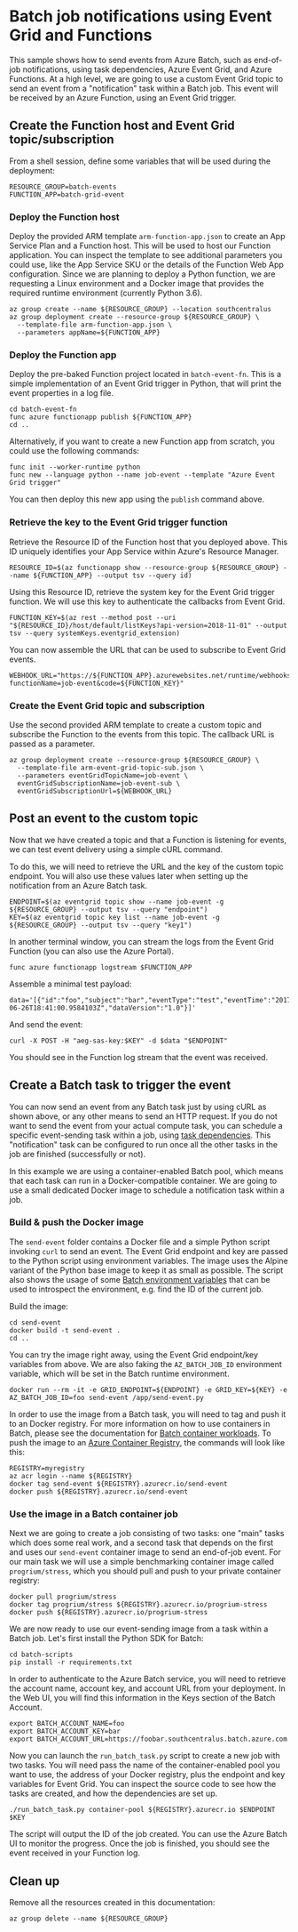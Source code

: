 # Batch job notifications using Event Grid and Functions

This sample shows how to send events from Azure Batch, such as end-of-job notifications, using task dependencies, Azure Event Grid, and Azure Functions. At a high level, we are going to use a custom Event Grid topic to send an event from a "notification" task within a Batch job. This event will be received by an Azure Function, using an Event Grid trigger.

## Create the Function host and Event Grid topic/subscription

From a shell session, define some variables that will be used during the deployment:

```
RESOURCE_GROUP=batch-events
FUNCTION_APP=batch-grid-event
```

### Deploy the Function host

Deploy the provided ARM template `arm-function-app.json` to create an App Service Plan and a Function host. This will be used to host our Function application. You can inspect the template to see additional parameters you could use, like the App Service SKU or the details of the Function Web App configuration. Since we are planning to deploy a Python function, we are requesting a Linux environment and a Docker image that provides the required runtime environment (currently Python 3.6).

```
az group create --name ${RESOURCE_GROUP} --location southcentralus
az group deployment create --resource-group ${RESOURCE_GROUP} \
  --template-file arm-function-app.json \
  --parameters appName=${FUNCTION_APP}
```

### Deploy the Function app

Deploy the pre-baked Function project located in `batch-event-fn`. This is a simple implementation of an Event Grid trigger in Python, that will print the event properties in a log file.

```
cd batch-event-fn
func azure functionapp publish ${FUNCTION_APP}
cd ..
```

Alternatively, if you want to create a new Function app from scratch, you could use the following commands:

```
func init --worker-runtime python
func new --language python --name job-event --template "Azure Event Grid trigger"
```

You can then deploy this new app using the `publish` command above.

### Retrieve the key to the Event Grid trigger function

Retrieve the Resource ID of the Function host that you deployed above. This ID uniquely identifies your App Service within Azure's Resource Manager.

```
RESOURCE_ID=$(az functionapp show --resource-group ${RESOURCE_GROUP} --name ${FUNCTION_APP} --output tsv --query id)
```

Using this Resource ID, retrieve the system key for the Event Grid trigger function. We will use this key to authenticate the callbacks from Event Grid.

```
FUNCTION_KEY=$(az rest --method post --uri "${RESOURCE_ID}/host/default/listKeys?api-version=2018-11-01" --output tsv --query systemKeys.eventgrid_extension)
```

You can now assemble the URL that can be used to subscribe to Event Grid events.

```
WEBHOOK_URL="https://${FUNCTION_APP}.azurewebsites.net/runtime/webhooks/eventgrid?functionName=job-event&code=${FUNCTION_KEY}"
```

### Create the Event Grid topic and subscription

Use the second provided ARM template to create a custom topic and subscribe the Function to the events from this topic. The callback URL is passed as a parameter.

```
az group deployment create --resource-group ${RESOURCE_GROUP} \
  --template-file arm-event-grid-topic-sub.json \
  --parameters eventGridTopicName=job-event \
  eventGridSubscriptionName=job-event-sub \
  eventGridSubscriptionUrl=${WEBHOOK_URL}
```

## Post an event to the custom topic

Now that we have created a topic and that a Function is listening for events, we can test event delivery using a simple cURL command.

To do this, we will need to retrieve the URL and the key of the custom topic endpoint. You will also use these values later when setting up the notification from an Azure Batch task.

```
ENDPOINT=$(az eventgrid topic show --name job-event -g ${RESOURCE_GROUP} --output tsv --query "endpoint")
KEY=$(az eventgrid topic key list --name job-event -g ${RESOURCE_GROUP} --output tsv --query "key1")
```

In another terminal window, you can stream the logs from the Event Grid Function (you can also use the Azure Portal).

```
func azure functionapp logstream $FUNCTION_APP
```

Assemble a minimal test payload:

```
data='[{"id":"foo","subject":"bar","eventType":"test","eventTime":"2017-06-26T18:41:00.9584103Z","dataVersion":"1.0"}]'
```

And send the event:

```
curl -X POST -H "aeg-sas-key:$KEY" -d $data "$ENDPOINT"
```

You should see in the Function log stream that the event was received.

## Create a Batch task to trigger the event

You can now send an event from any Batch task just by using cURL as shown above, or any other means to send an HTTP request. If you do not want to send the event from your actual compute task, you can schedule a specific event-sending task within a job, using [task dependencies](https://docs.microsoft.com/en-us/azure/batch/batch-task-dependencies). This "notification" task can be configured to run once all the other tasks in the job are finished (successfully or not).

In this example we are using a container-enabled Batch pool, which means that each task can run in a Docker-compatible container. We are going to use a small dedicated Docker image to schedule a notification task within a job.

### Build & push the Docker image

The `send-event` folder contains a Docker file and a simple Python script invoking `curl` to send an event. The Event Grid endpoint and key are passed to the Python script using environment variables. The image uses the Alpine variant of the Python base image to keep it as small as possible. The script also shows the usage of some [Batch environment variables](https://docs.microsoft.com/en-us/azure/batch/batch-compute-node-environment-variables) that can be used to introspect the environment, e.g. find the ID of the current job.

Build the image:

```
cd send-event
docker build -t send-event .
cd ..
```

You can try the image right away, using the Event Grid endpoint/key variables from above. We are also faking the `AZ_BATCH_JOB_ID` environment variable, which will be set in the Batch runtime environment.

```
docker run --rm -it -e GRID_ENDPOINT=${ENDPOINT} -e GRID_KEY=${KEY} -e AZ_BATCH_JOB_ID=foo send-event /app/send-event.py
```

In order to use the image from a Batch task, you will need to tag and push it to an Docker registry. For more information on how to use containers in Batch, please see the documentation for [Batch container workloads](https://docs.microsoft.com/en-us/azure/batch/batch-docker-container-workloads). To push the image to an [Azure Container Registry](https://docs.microsoft.com/en-us/azure/container-registry/container-registry-intro), the commands will look like this:

```
REGISTRY=myregistry
az acr login --name ${REGISTRY}
docker tag send-event ${REGISTRY}.azurecr.io/send-event
docker push ${REGISTRY}.azurecr.io/send-event
```

### Use the image in a Batch container job

Next we are going to create a job consisting of two tasks: one "main" tasks which does some real work, and a second task that depends on the first and uses our `send-event` container image to send an end-of-job event. For our main task we will use a simple benchmarking container image called `progrium/stress`, which you should pull and push to your private container registry:

```
docker pull progrium/stress
docker tag progrium/stress ${REGISTRY}.azurecr.io/progrium-stress
docker push ${REGISTRY}.azurecr.io/progrium-stress
```

We are now ready to use our event-sending image from a task within a Batch job. Let's first install the Python SDK for Batch:

```
cd batch-scripts
pip install -r requirements.txt
```

In order to authenticate to the Azure Batch service, you will need to retrieve the account name, account key, and account URL from your deployment. In the Web UI, you will find this information in the Keys section of the Batch Account.

```
export BATCH_ACCOUNT_NAME=foo
export BATCH_ACCOUNT_KEY=bar
export BATCH_ACCOUNT_URL=https://foobar.southcentralus.batch.azure.com
```

Now you can launch the `run_batch_task.py` script to create a new job with two tasks. You will need pass the name of the container-enabled pool you want to use, the address of your Docker registry, plus the endpoint and key variables for Event Grid. You can inspect the source code to see how the tasks are created, and how the dependencies are set up.

```
./run_batch_task.py container-pool ${REGISTRY}.azurecr.io $ENDPOINT $KEY
```

The script will output the ID of the job created. You can use the Azure Batch UI to monitor the progress. Once the job is finished, you should see the event received in your Function log.

## Clean up

Remove all the resources created in this documentation:

```
az group delete --name ${RESOURCE_GROUP}
```
